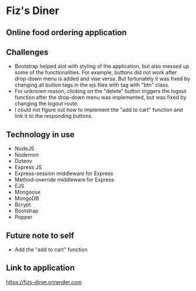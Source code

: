 # Fiz's Diner

## Online food ordering application

## Challenges

- Bootstrap helped alot with styling of the application, but also messed up some of the functionalities. For example, buttons did not work after drop-down menu is added and vise versa. But fortunately it was fixed by changing all button tags in the ejs files with <a> tag with "btn" class.
- For unknown reason, clicking on the "delete" button triggers the logout function after the drop-down menu was implemented, but was fixed by changing the logout route.
- I could not figure out how to implement the "add to cart" function and link it to the responding buttons.

## Technology in use

- NodeJS
- Nodemon
- Dotenv
- Express JS
- Express-session middleware for Express
- Method-override middleware for Express
- EJS
- Mongoose
- MongoDB
- Bcrypt
- Bootstrap
- Popper

## Future note to self

- Add the "add to cart" function

## Link to application

https://fizs-diner.onrender.com

